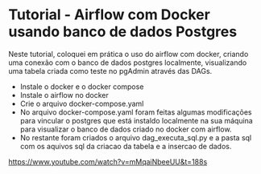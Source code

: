 
# Tutorial - Airflow com Docker usando banco de dados Postgres

Neste tutorial, coloquei em prática o uso do airflow com docker, criando uma conexão com o banco de dados postgres localmente, visualizando uma tabela criada como teste no pgAdmin através das DAGs.

- Instale o docker e o docker compose
- Instale o airflow no docker 
- Crie o arquivo docker-compose.yaml
- No arquivo docker-compose.yaml foram feitas algumas modificações para vincular o postgres que está instaldo localmente na sua máquina para visualizar o banco de dados criado no docker com airflow.
- No restante foram criados o arquivo dag_executa_sql.py e a pasta sql com os aquivos sql da criacao da tabela e a insercao de dados.

https://www.youtube.com/watch?v=mMqaiNbeeUU&t=188s

